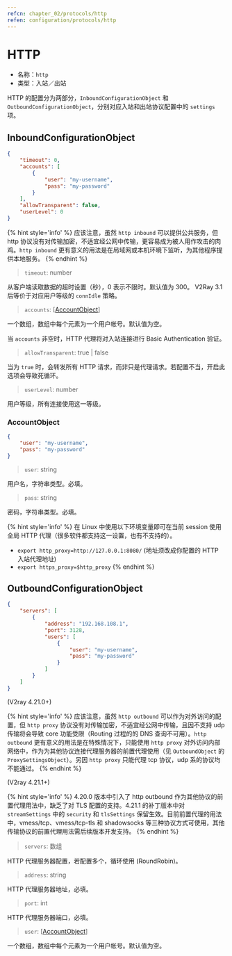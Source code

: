 ```yaml
---
refcn: chapter_02/protocols/http
refen: configuration/protocols/http
---
```


# HTTP

* 名称：`http`
* 类型：入站／出站

HTTP 的配置分为两部分，`InboundConfigurationObject` 和 `OutboundConfigurationObject`，分别对应入站和出站协议配置中的 `settings` 项。

## InboundConfigurationObject

```json
{
    "timeout": 0,
    "accounts": [
        {
            "user": "my-username",
            "pass": "my-password"
        }
    ],
    "allowTransparent": false,
    "userLevel": 0
}
```

{% hint style='info' %}
应该注意，虽然 `http inbound` 可以提供公共服务，但 http 协议没有对传输加密，不适宜经公网中传输，更容易成为被人用作攻击的肉鸡。`http inbound` 更有意义的用法是在局域网或本机环境下监听，为其他程序提供本地服务。
{% endhint %}

> `timeout`: number

从客户端读取数据的超时设置（秒），0 表示不限时。默认值为 300。 V2Ray 3.1 后等价于对应用户等级的 `connIdle` 策略。

> `accounts`: \[[AccountObject](#accountobject)\]

一个数组，数组中每个元素为一个用户帐号。默认值为空。

当 `accounts` 非空时，HTTP 代理将对入站连接进行 Basic Authentication 验证。

> `allowTransparent`: true | false

当为 `true` 时，会转发所有 HTTP 请求，而非只是代理请求。若配置不当，开启此选项会导致死循环。

> `userLevel`: number

用户等级，所有连接使用这一等级。

### AccountObject

```json
{
    "user": "my-username",
    "pass": "my-password"
}
```

> `user`: string

用户名，字符串类型。必填。

> `pass`: string

密码，字符串类型。必填。

{% hint style='info' %}
在 Linux 中使用以下环境变量即可在当前 session 使用全局 HTTP 代理（很多软件都支持这一设置，也有不支持的）。

* `export http_proxy=http://127.0.0.1:8080/` (地址须改成你配置的 HTTP 入站代理地址)
* `export https_proxy=$http_proxy`
{% endhint %}

## OutboundConfigurationObject

```json
{
    "servers": [
        {
            "address": "192.168.108.1",
            "port": 3128,
            "users": [
                {
                    "user": "my-username",
                    "pass": "my-password"
                }
            ]
        }
    ]
}
```

(V2ray 4.21.0+)

{% hint style='info' %}
应该注意，虽然 `http outbound` 可以作为对外访问的配置，但 `http proxy` 协议没有对传输加密，不适宜经公网中传输，且因不支持 udp 传输将会导致 core 功能受限（Routing 过程的的 DNS 查询不可用）。`http outbound` 更有意义的用法是在特殊情况下，只能使用 `http proxy` 对外访问内部网络中，作为为其他协议连接代理服务器的前置代理使用（见 `OutboundObject` 的 `ProxySettingsObject`）。另因 `http proxy` 只能代理 tcp 协议，udp 系的协议均不能通过。
{% endhint %}

(V2ray 4.21.1+)

{% hint style='info' %}
4.20.0 版本中引入了 http outbound 作为其他协议的前置代理用法中，缺乏了对 TLS 配置的支持。4.21.1 的补丁版本中对 `streamSettings` 中的 `security` 和 `tlsSettings` 保留生效。目前前置代理的用法中，vmess/tcp、vmess/tcp-tls 和 shadowsocks 等三种协议方式可使用，其他传输协议的前置代理用法需后续版本开发支持。
{% endhint %}

> `servers`: 数组

HTTP 代理服务器配置，若配置多个，循环使用 (RoundRobin)。

> `address`: string

HTTP 代理服务器地址，必填。

> `port`: int

HTTP 代理服务器端口，必填。

> `user`: \[[AccountObject](#accountobject)\]

一个数组，数组中每个元素为一个用户帐号。默认值为空。
